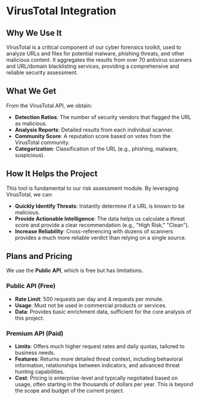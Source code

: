# VirusTotal Integration

## Why We Use It

VirusTotal is a critical component of our cyber forensics toolkit, used to analyze URLs and files for potential malware, phishing threats, and other malicious content. It aggregates the results from over 70 antivirus scanners and URL/domain blacklisting services, providing a comprehensive and reliable security assessment.

## What We Get

From the VirusTotal API, we obtain:

- **Detection Ratios**: The number of security vendors that flagged the URL as malicious.
- **Analysis Reports**: Detailed results from each individual scanner.
- **Community Score**: A reputation score based on votes from the VirusTotal community.
- **Categorization**: Classification of the URL (e.g., phishing, malware, suspicious).

## How It Helps the Project

This tool is fundamental to our risk assessment module. By leveraging VirusTotal, we can:

- **Quickly Identify Threats**: Instantly determine if a URL is known to be malicious.
- **Provide Actionable Intelligence**: The data helps us calculate a threat score and provide a clear recommendation (e.g., "High Risk," "Clean").
- **Increase Reliability**: Cross-referencing with dozens of scanners provides a much more reliable verdict than relying on a single source.

## Plans and Pricing

We use the **Public API**, which is free but has limitations.

### Public API (Free)

- **Rate Limit**: 500 requests per day and 4 requests per minute.
- **Usage**: Must not be used in commercial products or services.
- **Data**: Provides basic enrichment data, sufficient for the core analysis of this project.

### Premium API (Paid)

- **Limits**: Offers much higher request rates and daily quotas, tailored to business needs.
- **Features**: Returns more detailed threat context, including behavioral information, relationships between indicators, and advanced threat hunting capabilities.
- **Cost**: Pricing is enterprise-level and typically negotiated based on usage, often starting in the thousands of dollars per year. This is beyond the scope and budget of the current project.
